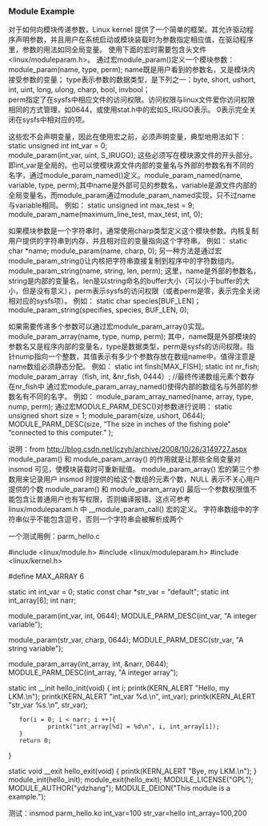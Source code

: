 ### Module Example

对于如何向模块传递参数，Linux kernel 提供了一个简单的框架。其允许驱动程序声明参数，并且用户在系统启动或模块装载时为参数指定相应值，在驱动程序里，参数的用法如同全局变量。
使用下面的宏时需要包含头文件<linux/moduleparam.h>。
    通过宏module_param()定义一个模块参数：
module_param(name, type, perm);
name既是用户看到的参数名，又是模块内接受参数的变量； 
type表示参数的数据类型，是下列之一：byte, short, ushort, int, uint, long, ulong, charp, bool, invbool；      
perm指定了在sysfs中相应文件的访问权限。访问权限与linux文件爱你访问权限相同的方式管理，如0644，或使用stat.h中的宏如S_IRUGO表示。
0表示完全关闭在sysfs中相对应的项。

这些宏不会声明变量，因此在使用宏之前，必须声明变量，典型地用法如下：
static unsigned int int_var = 0;   
module_param(int_var, uint, S_IRUGO);
这些必须写在模块源文件的开头部分。即int_var是全局的。也可以使模块源文件内部的变量名与外部的参数名有不同的名字，通过module_param_named()定义。module_param_named(name, variable, type, perm);其中name是外部可见的参数名，variable是源文件内部的全局变量名，而module_param通过module_param_named实现，只不过name与variable相同。
例如：
static unsigned int max_test = 9;
module_param_name(maximum_line_test, max_test, int, 0);
 
如果模块参数是一个字符串时，通常使用charp类型定义这个模块参数。内核复制用户提供的字符串到内存，并且相对应的变量指向这个字符串。
例如：
static char *name;
module_param(name, charp, 0);
另一种方法是通过宏module_param_string()让内核把字符串直接复制到程序中的字符数组内。
module_param_string(name, string, len, perm);
这里，name是外部的参数名，string是内部的变量名，len是以string命名的buffer大小（可以小于buffer的大小，但是没有意义），perm表示sysfs的访问权限（或者perm是零，表示完全关闭相对应的sysfs项）。
例如：
static char species[BUF_LEN]；
module_param_string(specifies, species, BUF_LEN, 0);
 
如果需要传递多个参数可以通过宏module_param_array()实现。 
module_param_array(name, type, nump, perm);
其中，name既是外部模块的参数名又是程序内部的变量名，type是数据类型，perm是sysfs的访问权限。指针nump指向一个整数，其值表示有多少个参数存放在数组name中。值得注意是name数组必须静态分配。
例如：
static int finsh[MAX_FISH];
static int nr_fish;
module_param_array（fish, int, &nr_fish, 0444）; //最终传递数组元素个数存在nr_fish中
通过宏module_param_array_named()使得内部的数组名与外部的参数名有不同的名字。
例如：
module_param_array_named(name, array, type, nump, perm);
通过宏MODULE_PARM_DESC()对参数进行说明：
static unsigned short size = 1;
module_param(size, ushort, 0644);
MODULE_PARM_DESC(size, “The size in inches of the fishing pole”
“connected to this computer.” );
 
 
 说明：from  http://blog.csdn.net/iczyh/archive/2008/10/26/3149727.aspx
module_param() 和 module_param_array() 的作用就是让那些全局变量对 insmod 可见，使模块装载时可重新赋值。
module_param_array() 宏的第三个参数用来记录用户 insmod 时提供的给这个数组的元素个数，NULL 表示不关心用户提供的个数
module_param() 和 module_param_array() 最后一个参数权限值不能包含让普通用户也有写权限，否则编译报错。这点可参考 linux/moduleparam.h 中 __module_param_call() 宏的定义。
字符串数组中的字符串似乎不能包含逗号，否则一个字符串会被解析成两个 
 
一个测试用例：parm_hello.c
 
#include <linux/module.h>
#include <linux/moduleparam.h>
#include <linux/kernel.h>

#define MAX_ARRAY 6

static int int_var = 0;
static const char *str_var = "default";
static int int_array[6];
int narr;

module_param(int_var, int, 0644);
MODULE_PARM_DESC(int_var, "A integer variable");

module_param(str_var, charp, 0644);
MODULE_PARM_DESC(str_var, "A string variable");

module_param_array(int_array, int, &narr, 0644);
MODULE_PARM_DESC(int_array, "A integer array");
 

static int __init hello_init(void)
{
       int i;
       printk(KERN_ALERT "Hello, my LKM.\n");
       printk(KERN_ALERT "int_var %d.\n", int_var);
       printk(KERN_ALERT "str_var %s.\n", str_var);

       for(i = 0; i < narr; i ++){
               printk("int_array[%d] = %d\n", i, int_array[i]);
       }
       return 0;
}

static void __exit hello_exit(void)
{
       printk(KERN_ALERT "Bye, my LKM.\n");
}
module_init(hello_init);
module_exit(hello_exit);
MODULE_LICENSE("GPL");
MODULE_AUTHOR("ydzhang");
MODULE_DEION("This module is a example.");
 
测试：insmod parm_hello.ko int_var=100 str_var=hello int_array=100,200

